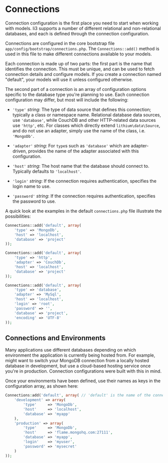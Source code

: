 # Connections

Connection configuration is the first place you need to start when working with models. li3 supports a number of different relational and non-relational databases, and each is defined through the connection configuration.

Connections are configured in the core bootstrap file `app/config/bootstrap/connections.php`. The `Connections::add()` method is used in this file to make different connections available to your models. 

Each connection is made up of two parts: the first part is the name that identifies the connection. This must be unique, and can be used to fetch connection details and configure models. If you create a connection named "default", your models will use it unless configured otherwise.

The second part of a connection is an array of configuration options specific to the database type you're planning to use. Each connection configuration may differ, but most will include the following:

- `'type'` _string_: The type of data source that defines this connection; typically a
  class or namespace name. Relational database data sources, use `'database'`, while
  CouchDB and other HTTP-related data sources use `'http'`, etc. For classes which
  directly extend `lithium\data\Source`, and do not use an adapter, simply use the
  name of the class, i.e. `'MongoDb'`.
  
- `'adapter'` _string_: For `type`s such as `'database'` which are adapter-driven,
  provides the name of the adapter associated with this configuration.
  
- `'host'` _string_: The host name that the database should connect to. Typically
  defaults to `'localhost'`.
  
- `'login'` _string_: If the connection requires authentication, specifies the login
  name to use.
  
- `'password'` _string_: If the connection requires authentication, specifies the
  password to use.

A quick look at the examples in the default `connections.php` file illustrate the possibilities:

```php
Connections::add('default', array(
	'type' => 'MongoDb',
	'host' => 'localhost',
	'database' => 'project'
));

Connections::add('default', array(
	'type' => 'http',
	'adapter' => 'CouchDb',
	'host' => 'localhost',
	'database' => 'project'
));

Connections::add('default', array(
	'type' => 'database',
	'adapter' => 'MySql',
	'host' => 'localhost',
	'login' => 'root',
	'password' => '',
	'database' => 'project',
	'encoding' => 'UTF-8'
));
```

## Connections and Environments

Many applications use different databases depending on which environment the application is currently being hosted from. For example, might want to switch your MongoDB connection from a locally hosted database in development, but use a cloud-based hosting service once you're in production. Connection configurations were built with this in mind.

Once your environments have been defined, use their names as keys in the configuration array, as shown here:

```php
Connections:add('default', array( // 'default' is the name of the connection
	'development' => array(
		'type'     => 'MongoDb',
		'host'     => 'localhost',
		'database' => 'myapp'
	),
	'production' => array(
		'type'     => 'MongoDb',
		'host'     => 'flame.mongohq.com:27111',
		'database' => 'myapp',
		'login'    => 'myuser',
		'password' => 'mysecret'
	)	
));
```
